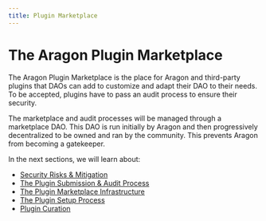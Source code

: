```yaml
---
title: Plugin Marketplace
---
```


# The Aragon Plugin Marketplace

The Aragon Plugin Marketplace is the place for Aragon and third-party plugins that DAOs can add to customize and adapt their DAO to their needs.
To be accepted, plugins have to pass an audit process to ensure their security.

The marketplace and audit processes will be managed through a marketplace DAO.
This DAO is run initially by Aragon and then progressively decentralized to be owned and ran by the community. This prevents Aragon from becoming a gatekeeper.

In the next sections, we will learn about:

- [Security Risks & Mitigation](./01-security-risk-mitigation.md)
- [The Plugin Submission & Audit Process](./02-plugin-submission-and-audit.md)
- [The Plugin Marketplace Infrastructure](./03-infrastructure.md)
- [The Plugin Setup Process](./04-plugin-setup.md)
- [Plugin Curation](./05-curation.md)

